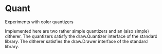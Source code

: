 Quant
=====

Experiments with color quantizers

Implemented here are two rather simple quantizers and an (also simple) ditherer.
The quantizers satisfy the draw.Quantizer interface of the standard library.
The ditherer satisfies the draw.Drawer interface of the standard library.
